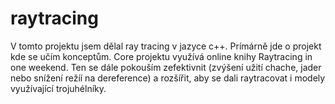 # raytracing
V tomto projektu jsem dělal ray tracing v jazyce c++. Prímárně jde o projekt kde se učím konceptům. Core projektu využívá online knihy Raytracing in one weekend.
Ten se dále pokouším zefektivnit (zvýšení užití chache, jader nebo snížení režíí na dereference) a rozšířit, aby se dali raytracovat i modely využívající trojuhélníky.
